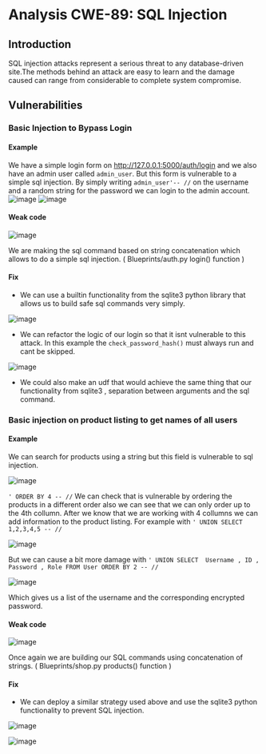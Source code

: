 # Analysis CWE-89: SQL Injection

## Introduction 

SQL injection attacks represent a serious threat to any database-driven site.The methods behind an attack
are easy to learn and the damage caused can range from considerable to complete system compromise.

## Vulnerabilities 

### Basic Injection to Bypass Login 

#### Example

We have a simple login form on http://127.0.0.1:5000/auth/login and we also have an admin user called ```admin_user```. But this form is vulnerable to a simple sql injection.
By simply writing ``` admin_user'-- // ``` on the username and a random string for the password we can login to the admin account.
![image](https://github.com/uTigas/SIOProject_1/assets/125353199/8dcde9c2-ba10-44f5-bca5-59aa0b774c4a)
![image](https://github.com/uTigas/SIOProject_1/assets/125353199/43ef5739-baf8-465e-b4bf-8242cb512393)

#### Weak code 
![image](https://github.com/uTigas/SIOProject_1/assets/125353199/a8f3bd7b-c2eb-4345-9fc6-a4611eed8015)

We are making the sql command based on string concatenation which allows to do a simple sql injection. ( Blueprints/auth.py login() function )

#### Fix 

- We can use a builtin functionality from the sqlite3 python library that allows us to build safe sql commands very simply.

![image](https://github.com/uTigas/SIOProject_1/assets/125353199/a7d964b2-04a3-43e5-b2d1-dc7d564e1b6a)

- We can refactor the logic of our login so that it isnt vulnerable to this attack. In this example the ```check_password_hash()``` must always run and cant be skipped.

![image](https://github.com/uTigas/SIOProject_1/assets/125353199/18d2de35-ad85-458d-85da-8056e5100270)

- We could also make an udf that would achieve the same thing that our functionality from sqlite3 , separation between arguments and the sql command.

### Basic injection on product listing to get names of all users

#### Example

We can search for products using a string but this field is vulnerable to sql injection.

![image](https://github.com/uTigas/SIOProject_1/assets/125353199/c7f1df89-f433-4924-b87a-d081579c61fe)

```' ORDER BY 4 -- //```
We can check that is vulnerable by ordering the products in a different order also we can see that we can only order up to the 4th collumn.
After we know that we are working with 4 collumns we can add information to the product listing. For example with ```' UNION SELECT 1,2,3,4,5 -- // ```

![image](https://github.com/uTigas/SIOProject_1/assets/125353199/0be2f68c-5dfa-4757-a14a-00278925e310)

But we can cause a bit more damage with ```' UNION SELECT  Username , ID , Password , Role FROM User ORDER BY 2 -- //```

![image](https://github.com/uTigas/SIOProject_1/assets/125353199/4436cba5-efa7-4342-b766-a889cba4e250)

Which gives us a list of the username and the corresponding encrypted password.

#### Weak code

![image](https://github.com/uTigas/SIOProject_1/assets/125353199/edf2f1ae-6e16-43c7-8837-9ce45723f4a3)

Once again we are building our SQL commands using concatenation of strings. ( Blueprints/shop.py products() function ) 

#### Fix 

- We can deploy a similar strategy used above and use the sqlite3 python functionality to prevent SQL injection.

![image](https://github.com/uTigas/SIOProject_1/assets/125353199/d6a7588f-aea9-4dbb-bd32-6aff9352de8e)

![image](https://github.com/uTigas/SIOProject_1/assets/125353199/63218a15-91f2-41fd-8a16-f4058e310b31)



















